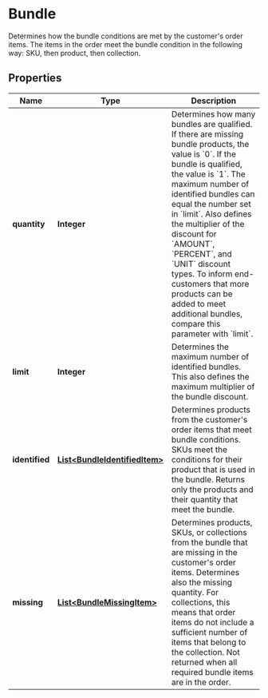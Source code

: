 

# Bundle

Determines how the bundle conditions are met by the customer's order items. The items in the order meet the bundle condition in the following way: SKU, then product, then collection.

## Properties

| Name | Type | Description |
|------------ | ------------- | ------------- |
|**quantity** | **Integer** | Determines how many bundles are qualified. If there are missing bundle products, the value is &#x60;0&#x60;. If the bundle is qualified, the value is &#x60;1&#x60;. The maximum number of identified bundles can equal the number set in &#x60;limit&#x60;. Also defines the multiplier of the discount for &#x60;AMOUNT&#x60;, &#x60;PERCENT&#x60;, and &#x60;UNIT&#x60; discount types. To inform end-customers that more products can be added to meet additional bundles, compare this parameter with &#x60;limit&#x60;. |
|**limit** | **Integer** | Determines the maximum number of identified bundles. This also defines the maximum multiplier of the bundle discount. |
|**identified** | [**List&lt;BundleIdentifiedItem&gt;**](BundleIdentifiedItem.md) | Determines products from the customer&#39;s order items that meet bundle conditions. SKUs meet the conditions for their product that is used in the bundle. Returns only the products and their quantity that meet the bundle. |
|**missing** | [**List&lt;BundleMissingItem&gt;**](BundleMissingItem.md) | Determines products, SKUs, or collections from the bundle that are missing in the customer&#39;s order items. Determines also the missing quantity. For collections, this means that order items do not include a sufficient number of items that belong to the collection. Not returned when all required bundle items are in the order. |



